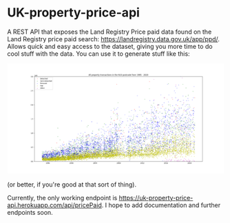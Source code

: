 # UK-property-price-api

A REST API that exposes the Land Registry Price paid data found on the Land Registry price paid search: https://landregistry.data.gov.uk/app/ppd/. Allows quick and easy access to the dataset, giving you more time to do cool stuff with the data. You can use it to generate stuff like this:

![Alt text](/misc/n10_transactions.png?raw=true "Optional Title")

(or better, if you're good at that sort of thing).

Currently, the only working endpoint is https://uk-property-price-api.herokuapp.com/api/pricePaid. I hope to add documentation and further endpoints soon.
